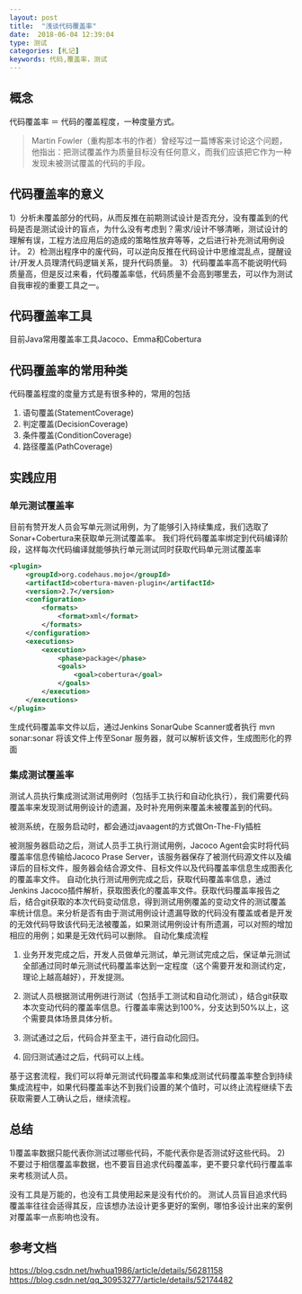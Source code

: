 ```yaml
---
layout: post
title:  "浅谈代码覆盖率"
date:  2018-06-04 12:39:04
type: 测试
categories: [札记]
keywords: 代码,覆盖率，测试
---
```

## 概念
代码覆盖率 ＝ 代码的覆盖程度，一种度量方式。
>Martin Fowler（重构那本书的作者）曾经写过一篇博客来讨论这个问题，他指出：把测试覆盖作为质量目标没有任何意义，而我们应该把它作为一种发现未被测试覆盖的代码的手段。

## 代码覆盖率的意义

1）分析未覆盖部分的代码，从而反推在前期测试设计是否充分，没有覆盖到的代码是否是测试设计的盲点，为什么没有考虑到？需求/设计不够清晰，测试设计的理解有误，工程方法应用后的造成的策略性放弃等等，之后进行补充测试用例设计。
2）检测出程序中的废代码，可以逆向反推在代码设计中思维混乱点，提醒设计/开发人员理清代码逻辑关系，提升代码质量。
3）代码覆盖率高不能说明代码质量高，但是反过来看，代码覆盖率低，代码质量不会高到哪里去，可以作为测试自我审视的重要工具之一。

## 代码覆盖率工具

目前Java常用覆盖率工具Jacoco、Emma和Cobertura

## 代码覆盖率的常用种类
代码覆盖程度的度量方式是有很多种的，常用的包括

1. 语句覆盖(StatementCoverage)
2. 判定覆盖(DecisionCoverage)
3. 条件覆盖(ConditionCoverage)
4. 路径覆盖(PathCoverage)

## 实践应用

### 单元测试覆盖率

目前有赞开发人员会写单元测试用例，为了能够引入持续集成，我们选取了Sonar+Cobertura来获取单元测试覆盖率。 我们将代码覆盖率绑定到代码编译阶段，这样每次代码编译就能够执行单元测试同时获取代码单元测试覆盖率

```xml
<plugin>  
    <groupId>org.codehaus.mojo</groupId>
    <artifactId>cobertura-maven-plugin</artifactId>
    <version>2.7</version>
    <configuration>
        <formats>
            <format>xml</format>
        </formats>
    </configuration>
    <executions>
        <execution>
            <phase>package</phase>
            <goals>
                <goal>cobertura</goal>
            </goals>
        </execution>
    </executions>
</plugin>  
```

生成代码覆盖率文件以后，通过Jenkins SonarQube Scanner或者执行 mvn sonar:sonar 将该文件上传至Sonar 服务器，就可以解析该文件，生成图形化的界面

### 集成测试覆盖率

测试人员执行集成测试测试用例时（包括手工执行和自动化执行），我们需要代码覆盖率来发现测试用例设计的遗漏，及时补充用例来覆盖未被覆盖到的代码。

被测系统，在服务启动时，都会通过javaagent的方式做On-The-Fly插桩

被测服务器启动之后，测试人员手工执行测试用例，Jacoco Agent会实时将代码覆盖率信息传输给Jacoco Prase Server，该服务器保存了被测代码源文件以及编译后的目标文件，服务器会结合源文件、目标文件以及代码覆盖率信息生成图表化的覆盖率文件。
自动化执行测试用例完成之后，获取代码覆盖率信息，通过Jenkins Jacoco插件解析，获取图表化的覆盖率文件。获取代码覆盖率报告之后，结合git获取的本次代码变动信息，得到测试用例覆盖的变动文件的测试覆盖率统计信息。来分析是否有由于测试用例设计遗漏导致的代码没有覆盖或者是开发的无效代码导致该代码无法被覆盖，如果测试用例设计有所遗漏，可以对照的增加相应的用例；如果是无效代码可以删除。
自动化集成流程


1. 业务开发完成之后，开发人员做单元测试，单元测试完成之后，保证单元测试全部通过同时单元测试代码覆盖率达到一定程度（这个需要开发和测试约定，理论上越高越好），开发提测。

2. 测试人员根据测试用例进行测试（包括手工测试和自动化测试），结合git获取本次变动代码的覆盖率信息。行覆盖率需达到100%，分支达到50%以上，这个需要具体场景具体分析。

3. 测试通过之后，代码合并至主干，进行自动化回归。

4. 回归测试通过之后，代码可以上线。

基于这套流程，我们可以将单元测试代码覆盖率和集成测试代码覆盖率整合到持续集成流程中，如果代码覆盖率达不到我们设置的某个值时，可以终止流程继续下去获取需要人工确认之后，继续流程。

## 总结

1)覆盖率数据只能代表你测试过哪些代码，不能代表你是否测试好这些代码。
2) 不要过于相信覆盖率数据，也不要盲目追求代码覆盖率，更不要只拿代码行覆盖率来考核测试人员。

没有工具是万能的，也没有工具使用起来是没有代价的。
测试人员盲目追求代码覆盖率往往会适得其反，应该想办法设计更多更好的案例，哪怕多设计出来的案例对覆盖率一点影响也没有。

## 参考文档
https://blog.csdn.net/hwhua1986/article/details/56281158
https://blog.csdn.net/qq_30953277/article/details/52174482